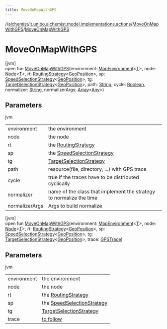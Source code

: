 ```yaml
---
title: MoveOnMapWithGPS
---
```

//[alchemist](../../../index.html)/[it.unibo.alchemist.model.implementations.actions](../index.html)/[MoveOnMapWithGPS](index.html)/[MoveOnMapWithGPS](-move-on-map-with-g-p-s.html)



# MoveOnMapWithGPS



[jvm]\
open fun [MoveOnMapWithGPS](-move-on-map-with-g-p-s.html)(environment: [MapEnvironment](../../it.unibo.alchemist.model.interfaces/-map-environment/index.html)<[T](../-reproduce-g-p-s-trace/index.html)>, node: [Node](../../it.unibo.alchemist.model.interfaces/-node/index.html)<[T](../-reproduce-g-p-s-trace/index.html)>, rt: [RoutingStrategy](../../it.unibo.alchemist.model.interfaces.movestrategies/-routing-strategy/index.html)<[GeoPosition](../../it.unibo.alchemist.model.interfaces/-geo-position/index.html)>, sp: [SpeedSelectionStrategy](../../it.unibo.alchemist.model.interfaces.movestrategies/-speed-selection-strategy/index.html)<[GeoPosition](../../it.unibo.alchemist.model.interfaces/-geo-position/index.html)>, tg: [TargetSelectionStrategy](../../it.unibo.alchemist.model.interfaces.movestrategies/-target-selection-strategy/index.html)<[GeoPosition](../../it.unibo.alchemist.model.interfaces/-geo-position/index.html)>, path: [String](https://docs.oracle.com/javase/8/docs/api/java/lang/String.html), cycle: [Boolean](https://kotlinlang.org/api/latest/jvm/stdlib/kotlin/-boolean/index.html), normalizer: [String](https://docs.oracle.com/javase/8/docs/api/java/lang/String.html), normalizerArgs: [Array](https://kotlinlang.org/api/latest/jvm/stdlib/kotlin/-array/index.html)<[Any](https://kotlinlang.org/api/latest/jvm/stdlib/kotlin/-any/index.html)>)



## Parameters


jvm

| | |
|---|---|
| environment | the environment |
| node | the node |
| rt | the [RoutingStrategy](../../it.unibo.alchemist.model.interfaces.movestrategies/-routing-strategy/index.html) |
| sp | the [SpeedSelectionStrategy](../../it.unibo.alchemist.model.interfaces.movestrategies/-speed-selection-strategy/index.html) |
| tg | [TargetSelectionStrategy](../../it.unibo.alchemist.model.interfaces.movestrategies/-target-selection-strategy/index.html) |
| path | resource(file, directory, ...) with GPS trace |
| cycle | true if the traces have to be distributed cyclically |
| normalizer | name of the class that implement the strategy to normalize the time |
| normalizerArgs | Args to build normalize |





[jvm]\
open fun [MoveOnMapWithGPS](-move-on-map-with-g-p-s.html)(environment: [MapEnvironment](../../it.unibo.alchemist.model.interfaces/-map-environment/index.html)<[T](../-reproduce-g-p-s-trace/index.html)>, node: [Node](../../it.unibo.alchemist.model.interfaces/-node/index.html)<[T](../-reproduce-g-p-s-trace/index.html)>, rt: [RoutingStrategy](../../it.unibo.alchemist.model.interfaces.movestrategies/-routing-strategy/index.html)<[GeoPosition](../../it.unibo.alchemist.model.interfaces/-geo-position/index.html)>, sp: [SpeedSelectionStrategy](../../it.unibo.alchemist.model.interfaces.movestrategies/-speed-selection-strategy/index.html)<[GeoPosition](../../it.unibo.alchemist.model.interfaces/-geo-position/index.html)>, tg: [TargetSelectionStrategy](../../it.unibo.alchemist.model.interfaces.movestrategies/-target-selection-strategy/index.html)<[GeoPosition](../../it.unibo.alchemist.model.interfaces/-geo-position/index.html)>, trace: [GPSTrace](../../it.unibo.alchemist.model.interfaces/-g-p-s-trace/index.html))



## Parameters


jvm

| | |
|---|---|
| environment | the environment |
| node | the node |
| rt | the [RoutingStrategy](../../it.unibo.alchemist.model.interfaces.movestrategies/-routing-strategy/index.html) |
| sp | the [SpeedSelectionStrategy](../../it.unibo.alchemist.model.interfaces.movestrategies/-speed-selection-strategy/index.html) |
| tg | [TargetSelectionStrategy](../../it.unibo.alchemist.model.interfaces.movestrategies/-target-selection-strategy/index.html) |
| trace | [to follow](../../it.unibo.alchemist.model.interfaces/-g-p-s-trace/index.html) |




